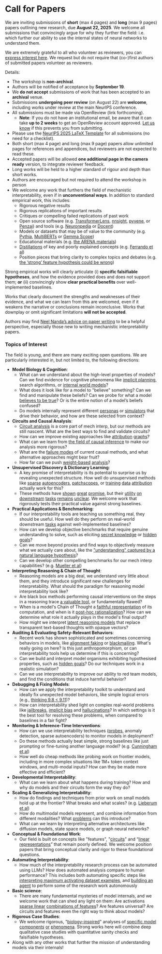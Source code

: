 # Call for Papers
We are inviting submissions of **short** (max 4 pages) and **long** (max 9 pages) papers outlining new research, due **August 22, 2025**. We welcome all submissions that convincingly argue for why they further the field: i.e. which further our ability to use the internal states of neural networks to understand them. 

We are extremely grateful to all who volunteer as reviewers, you can [express interest here](https://www.google.com/url?q=https://docs.google.com/forms/d/e/1FAIpQLSdiw1SJllzoTz_nqzDTzTOGb9DV3W_truQyh-WvYj_QGIi7Mg/viewform?usp%3Ddialog&sa=D&source=editors&ust=1753906086723882&usg=AOvVaw1ED1-p9nhDF8QueJXE_EWi). We request but do not require that (co-)first authors of submitted papers volunteer as reviewers. 

Details: 
* The workshop is **non-archival**.
* Authors will be notified of acceptance by **September 19**.
* We **do not accept** submissions of work that has been accepted to an **archival** venue.
* Submissions **undergoing peer review** (on August 22) are **welcome**, including works under review at the main NeurIPS conference.
* All submissions must be made via OpenReview (link forthcoming).
  * **Note**: If you do not have an institutional email, be aware that it can take **up to 2 weeks** to get an OpenReview account approved. [Let us know](mailto:neurips2025@mechinterpworkshop.com) if this prevents you from submitting.
* Please use the [NeurIPS 2025 LaTeX Template](https://www.google.com/url?q=https://media.neurips.cc/Conferences/NeurIPS2025/Styles.zip&sa=D&source=editors&ust=1753906086725482&usg=AOvVaw0LuArppBi6RrloepHtTLCz) for all submissions (no need for a checklist).
* Both short (max 4 page) and long (max 9 page) papers allow unlimited pages for references and appendices, but reviewers are not expected to read these.
* Accepted papers will be allowed **one additional page in the camera ready** version, to integrate reviewer feedback.
* Long works will be held to a higher standard of rigour and depth than short works.
* Authors are encouraged but not required to attend the workshop in person
* We welcome any work that furthers the field of mechanistic interpretability, even if in **unconventional ways**. In addition to standard empirical work, this includes:
  * Rigorous negative results
  * Rigorous replications of important results
  * Critiques or compelling failed replications of past work
  * Open source software (e.g. [TransformerLens](https://www.google.com/url?q=https://github.com/neelnanda-io/TransformerLens&sa=D&source=editors&ust=1753906086726789&usg=AOvVaw2vTalNphEcwWjPrm2JT1V5), [nnsight](https://www.google.com/url?q=https://github.com/ndif-team/nnsight&sa=D&source=editors&ust=1753906086726855&usg=AOvVaw0GPYvQcVvZTatgyaG2uhsO), [pyvene](https://www.google.com/url?q=https://github.com/stanfordnlp/pyvene/tree/main/pyvene/models/mlp&sa=D&source=editors&ust=1753906086726933&usg=AOvVaw0VolkKBTiWNVlYHsaR0KAc), or [Penzai](https://www.google.com/url?q=https://github.com/google-deepmind/penzai&sa=D&source=editors&ust=1753906086727010&usg=AOvVaw3fG1hPxbzA1T0NA_CBJoit)) and tools (e.g. [Neuronpedia](https://www.google.com/url?q=http://neuronpedia.org&sa=D&source=editors&ust=1753906086727086&usg=AOvVaw0FaNjT5pDwyfVsogtbgnLR) or [Docent](https://www.google.com/url?q=https://transluce.org/introducing-docent&sa=D&source=editors&ust=1753906086727161&usg=AOvVaw0qMcfXJQwZ0a_Bge7Yf8uw))
  * Models or datasets that may be of value to the community (e.g. [Pythia](https://www.google.com/url?q=https://arxiv.org/abs/2304.01373&sa=D&source=editors&ust=1753906086727303&usg=AOvVaw22tK33IlSMjH6joFvv8roq), [MultiBERTs](https://www.google.com/url?q=https://arxiv.org/abs/2106.16163&sa=D&source=editors&ust=1753906086727368&usg=AOvVaw0iSyAErqjoqX_E9qRLj45E) or [Gemma Scope](https://www.google.com/url?q=https://arxiv.org/abs/2408.05147&sa=D&source=editors&ust=1753906086727431&usg=AOvVaw1fYCAh-vSCjx5QO4vnpGOJ))
  * Educational materials (e.g. [the ARENA materials](https://www.google.com/url?q=https://arena3-chapter1-transformer-interp.streamlit.app/&sa=D&source=editors&ust=1753906086727566&usg=AOvVaw1lGbVDIJNw8jQA74QafqJB))
  * [Distillations](https://www.google.com/url?q=https://distill.pub/2017/research-debt/&sa=D&source=editors&ust=1753906086727658&usg=AOvVaw1w9IKK5RiVMLm3rb7BRSSu) of key and poorly explained concepts (e.g. [Ferrando et al](https://www.google.com/url?q=https://arxiv.org/abs/2405.00208&sa=D&source=editors&ust=1753906086727779&usg=AOvVaw3oS4kqNNQBFYl9EuhvvwvN))
  * Position pieces that bring clarity to complex topics and debates (e.g. [the ‘strong’ feature hypothesis could be wrong](https://www.google.com/url?q=https://www.alignmentforum.org/posts/tojtPCCRpKLSHBdpn/the-strong-feature-hypothesis-could-be-wrong&sa=D&source=editors&ust=1753906086727999&usg=AOvVaw1RKvHW5ABVEUkWNh89h-ew))

Strong empirical works will clearly articulate (i) **specific falsifiable hypotheses**, and how the evidence provided does and does not support them; **or** (ii) convincingly show **clear practical benefits** over well-implemented baselines. 

Works that clearly document the strengths and weaknesses of their evidence, and what we can learn from this are welcomed, even if it weakens the narrative or conclusions remain inconclusive. Works that downplay or omit significant limitations **will not be accepted**. 

Authors may find [Neel Nanda’s advice on paper writing](https://www.google.com/url?q=https://www.alignmentforum.org/posts/eJGptPbbFPZGLpjsp/highly-opinionated-advice-on-how-to-write-ml-papers&sa=D&source=editors&ust=1753906086728875&usg=AOvVaw1ih2YAcBc46VkMl0I5EQHE) to be a helpful perspective, especially those new to writing mechanistic interpretability papers. 
### Topics of Interest
The field is young, and there are many exciting open questions. We are particularly interested in, but not limited to, the following directions: 
* **Model Biology & Cognition**:
  * What can we understand about the high-level properties of models? Can we find evidence for cognitive phenomena like [implicit planning](https://www.google.com/url?q=https://transformer-circuits.pub/2025/attribution-graphs/biology.html%23dives-poems&sa=D&source=editors&ust=1753906086729507&usg=AOvVaw1iqdYRgjt7ZzfKhJd5fsuQ), search algorithms, or [internal world models](https://www.google.com/url?q=https://arxiv.org/abs/2210.13382&sa=D&source=editors&ust=1753906086729607&usg=AOvVaw3Z9omn3m8wVrXBz5APPglL)?
  * What does it look like for a model to "believe" something? Can we find and manipulate these beliefs? Can we probe for what a model [believes to be true](https://www.google.com/url?q=https://arxiv.org/abs/2310.06824&sa=D&source=editors&ust=1753906086729835&usg=AOvVaw2E2WLVHxzXCWTLORZRzOMb)? Or is the entire notion of a model’s beliefs confused?
  * Do models internally represent different [personas](https://www.google.com/url?q=https://arxiv.org/abs/2406.12094&sa=D&source=editors&ust=1753906086730017&usg=AOvVaw203z5-A_lT2lTAP1qvf7bX) or [simulators](https://www.google.com/url?q=https://www.nature.com/articles/s41586-023-06647-8&sa=D&source=editors&ust=1753906086730090&usg=AOvVaw0-erNPI5EbzBKNK2ijhUJg) that drive their behavior, and how are these selected from context?
* **Circuits and Causal Analysis**:
  * [Circuit analysis](https://www.google.com/url?q=https://distill.pub/2020/circuits/zoom-in/&sa=D&source=editors&ust=1753906086730315&usg=AOvVaw2Pb0iGXoeNCSEZLHG-DIGL) is a core part of mech interp, but our methods are still nascent. What are the best ways to find and validate circuits?
  * How can we improve existing approaches like [attribution](https://www.google.com/url?q=https://arxiv.org/abs/2406.11944&sa=D&source=editors&ust=1753906086730556&usg=AOvVaw3oAqQztV46dK-1EsA0gqbn) [graphs](https://www.google.com/url?q=https://transformer-circuits.pub/2025/attribution-graphs/methods.html&sa=D&source=editors&ust=1753906086730634&usg=AOvVaw0rs5QLXXNe-02zE2BnE4u5)?
  * What can we learn from [the field of causal inference](https://www.google.com/url?q=https://arxiv.org/abs/2407.04690&sa=D&source=editors&ust=1753906086730760&usg=AOvVaw0mT7ud8sNvHrmFIRrFX7EE) to make our analysis more rigorous?
  * What are the [failure modes](https://www.google.com/url?q=https://arxiv.org/abs/2307.15771&sa=D&source=editors&ust=1753906086730897&usg=AOvVaw38dvjcwfvlR_hOd6BfShaZ) of current causal methods, and what alternative approaches might bear fruit?
  * How far can we push [weight-based](https://www.google.com/url?q=https://arxiv.org/abs/2301.05217&sa=D&source=editors&ust=1753906086731085&usg=AOvVaw0xs9DPdtkQX4sJB9WNquJ1) [analysis](https://www.google.com/url?q=https://arxiv.org/abs/2410.08417&sa=D&source=editors&ust=1753906086731148&usg=AOvVaw2It3fiTqEZs6hfGAIAYnLp)?
* **Unsupervised Discovery & Dictionary Learning**:
  * A key promise of interpretability is its potential to surprise us by revealing unexpected structure. How well do unsupervised methods like [sparse](https://www.google.com/url?q=https://arxiv.org/abs/2103.15949&sa=D&source=editors&ust=1753906086731469&usg=AOvVaw2u2BvyYhiK38Y2LBh4OPZv) [autoencoders](https://www.google.com/url?q=https://transformer-circuits.pub/2023/monosemantic-features&sa=D&source=editors&ust=1753906086731545&usg=AOvVaw1FckMeCX6v2GHs_MHYUL_C), [patch](https://www.google.com/url?q=https://arxiv.org/abs/2401.06102&sa=D&source=editors&ust=1753906086731605&usg=AOvVaw06ce1wpyh7qw5SUD6zI8OP)[scopes](https://www.google.com/url?q=https://arxiv.org/abs/2403.10949v2&sa=D&source=editors&ust=1753906086731647&usg=AOvVaw2HdRXciGsXQRiliKdpVQ2y), or [training](https://www.google.com/url?q=https://proceedings.mlr.press/v70/koh17a?ref%3Dhttps://githubhelp.com&sa=D&source=editors&ust=1753906086731724&usg=AOvVaw37eYtCs_F2Alu707CcR3QE) [data](https://www.google.com/url?q=https://arxiv.org/abs/2308.03296&sa=D&source=editors&ust=1753906086731782&usg=AOvVaw16rjzkrqH1fPiFVweWQkTq) [attribution](https://www.google.com/url?q=https://arxiv.org/abs/2205.11482&sa=D&source=editors&ust=1753906086731842&usg=AOvVaw150hk548atG2KN9UjxkdYQ) actually work for this?
  * These methods have [shown](https://www.google.com/url?q=https://transformer-circuits.pub/2024/scaling-monosemanticity/index.html&sa=D&source=editors&ust=1753906086731984&usg=AOvVaw3PHMs6mu75kV1lgLGKpLHH) [great](https://www.google.com/url?q=https://transformer-circuits.pub/2025/attribution-graphs/biology.html&sa=D&source=editors&ust=1753906086732060&usg=AOvVaw27WswVBKL8osHwsLSEDQa4) [promise](https://www.google.com/url?q=https://arxiv.org/abs/2503.10965&sa=D&source=editors&ust=1753906086732119&usg=AOvVaw24BnsCKMoD5KluokW6UEa_), but their [utility](https://www.google.com/url?q=https://arxiv.org/abs/2502.16681&sa=D&source=editors&ust=1753906086732184&usg=AOvVaw0E3g0ztARRjbfHxFN4wyRT) [on](https://www.google.com/url?q=https://www.tilderesearch.com/blog/sieve&sa=D&source=editors&ust=1753906086732240&usg=AOvVaw10FL70sYPblKLnBMOnhzly) [downstream](https://www.google.com/url?q=https://arxiv.org/abs/2501.17148&sa=D&source=editors&ust=1753906086732299&usg=AOvVaw2idqcx8kvuwKLLKSs_yxlx) [tasks](https://www.google.com/url?q=https://transformer-circuits.pub/2024/features-as-classifiers/index.html&sa=D&source=editors&ust=1753906086732386&usg=AOvVaw1Y1Nm-Sd7AB5TDAp1bP9NI) [remains](https://www.google.com/url?q=https://arxiv.org/abs/2502.04382&sa=D&source=editors&ust=1753906086732441&usg=AOvVaw2CXNUq17xjxb1IpudwmhRV) [unclear](https://www.google.com/url?q=https://www.alignmentforum.org/posts/4uXCAJNuPKtKBsi28/negative-results-for-saes-on-downstream-tasks&sa=D&source=editors&ust=1753906086732531&usg=AOvVaw12IM4o7FysLy91MmPWvWGe). We welcome work that rigorously tests their practical value against strong baselines.
* **Practical Applications & Benchmarking**:
  * If our interpretability tools are teaching us something real, they should be useful. How well do they perform on real-world downstream [tasks](https://www.google.com/url?q=https://www.lesswrong.com/posts/wGRnzCFcowRCrpX4Y/downstream-applications-as-validation-of-interpretability&sa=D&source=editors&ust=1753906086732944&usg=AOvVaw0JQ4X2ekPBG-mpkPCRjKOr) against well-implemented baselines?
  * How can we develop objective benchmarks that require genuine understanding to solve, such as eliciting [secret knowledge](https://www.google.com/url?q=https://arxiv.org/abs/2505.14352&sa=D&source=editors&ust=1753906086733155&usg=AOvVaw3vW3-Eo06sILG2Yl8zgSIq) or [hidden goals](https://www.google.com/url?q=https://arxiv.org/abs/2503.10965&sa=D&source=editors&ust=1753906086733219&usg=AOvVaw3cfM4BIkRGU8Cokp2jv4Ye)?
  * Can we move beyond proxies and find ways to objectively measure what we actually care about, like the ["understanding" captured by a natural language hypothesis](https://www.google.com/url?q=https://arxiv.org/abs/2502.04382&sa=D&source=editors&ust=1753906086733448&usg=AOvVaw2iBlzhy3I4-MHbMbPKyPCw)?
  * Can we develop other compelling benchmarks for our mech interp capabilities? (e.g. [Mueller et al](https://www.google.com/url?q=https://arxiv.org/abs/2504.13151&sa=D&source=editors&ust=1753906086733627&usg=AOvVaw3qwhOoGyE22E3tMiRWffci))
* **Interpreting Reasoning & Chain of Thought**:
  * Reasoning models are a big deal, we understand very little about them, and they introduce significant new challenges for interpretability. What should the paradigm for reasoning model interpretability look like?
  * Are black box methods performing causal interventions on the steps in a reasoning trace [a valuable tool](https://www.google.com/url?q=https://arxiv.org/abs/2506.19143&sa=D&source=editors&ust=1753906086734164&usg=AOvVaw13V-x4FN7I3jTQQLxNH_GS), or fundamentally flawed?
  * When is a model's Chain of Thought a [faithful representation](https://www.google.com/url?q=https://arxiv.org/abs/2305.04388&sa=D&source=editors&ust=1753906086734410&usg=AOvVaw1lC8pvxnyM6mE1a6xnR7dM) of its computation, and when is it [post-hoc rationalization](https://www.google.com/url?q=https://arxiv.org/abs/2503.08679&sa=D&source=editors&ust=1753906086734529&usg=AOvVaw387kZHs0Nc_YUgdu1wXRpR)? How can we determine what role it actually plays in the model's final output?
  * How might we interpret [latent reasoning models](https://www.google.com/url?q=https://arxiv.org/abs/2412.06769&sa=D&source=editors&ust=1753906086734755&usg=AOvVaw3Gr2MVn1v0qLTTYewdwEYv) that replace transparent text-based thoughts with opaque vectors?
* **Auditing & Evaluating Safety-Relevant Behaviors**:
  * Recent work has shown sophisticated and sometimes concerning behaviors in models, like [alignment faking](https://www.google.com/url?q=https://arxiv.org/abs/2412.14093&sa=D&source=editors&ust=1753906086735085&usg=AOvVaw13GAZL23Lx3vM05ex38Udm) or [blackmailing](https://www.google.com/url?q=https://www.anthropic.com/research/agentic-misalignment&sa=D&source=editors&ust=1753906086735160&usg=AOvVaw2KrYkb8JOtaKx2Pwd_kSVZ). What's really going on here? Is this just anthropomorphism, or can interpretability tools help us determine if this is concerning?
  * Can we build and interpret model organisms exhibiting hypothesised properties, such as [hidden goals](https://www.google.com/url?q=https://arxiv.org/abs/2503.10965&sa=D&source=editors&ust=1753906086735455&usg=AOvVaw3-29uNwuzOA_Elwrc53Eya)? Do our techniques work in a realistic simulation?
  * Can we use interpretability to improve our ability to red team models, and find the conditions that induce harmful behavior?
* **Debugging & Fixing Models**:
  * How can we apply the interpretability toolkit to understand and ideally fix unexpected model behaviors, like simple logical errors (e.g., [thinking 9.8 < 9.11](https://www.google.com/url?q=https://transluce.org/observability-interface&sa=D&source=editors&ust=1753906086735999&usg=AOvVaw2rug-twPlbTdgJ48mq0X_I))?
  * How can interpretability shed light on complex real-world problems like [jailbreaks](https://www.google.com/url?q=https://transformer-circuits.pub/2025/attribution-graphs/biology.html%23dives-jailbreak&sa=D&source=editors&ust=1753906086736192&usg=AOvVaw0WA3pAtC4kLAT40MiAkYtq), [implicit bias](https://www.google.com/url?q=https://arxiv.org/abs/2506.10922&sa=D&source=editors&ust=1753906086736267&usg=AOvVaw1jg9dMD_Ai5aXNNT8IESwM) and [hallucinations](https://www.google.com/url?q=https://arxiv.org/abs/2411.14257&sa=D&source=editors&ust=1753906086736370&usg=AOvVaw3697WhFp5BRUXl1DzMbar3)? In which settings is it the best tool for resolving these problems, when compared to baselines in a fair fight?
* **Monitoring & Inference-Time Interventions**:
  * How can we use interpretability techniques ([probes](https://www.google.com/url?q=https://arxiv.org/abs/2102.12452&sa=D&source=editors&ust=1753906086736731&usg=AOvVaw2nPuuhElF43YQTH1ZFWXYX), anomaly detection, sparse autoencoders) to monitor models in deployment?
  * Do these methods actually beat simple, strong baselines like just prompting or fine-tuning another language model? (e.g. [Cunningham et al](https://www.google.com/url?q=https://alignment.anthropic.com/2025/cheap-monitors/&sa=D&source=editors&ust=1753906086737012&usg=AOvVaw2XQ8Hn02xFpVk87kOCX61d))
  * How well do cheap methods like probing work on frontier models, including in more complex situations like 1M+ token context windows, and multi-modal inputs? How can they be made more effective and efficient?
* **Developmental Interpretability**:
  * What can we learn about what happens during training? How and why do models and their circuits form the way they do?
* **Scaling & Generalizing Interpretability**:
  * How do findings and techniques from prior work on small models hold up at the frontier? What breaks and what scales? (e.g. [Lieberum et al](https://www.google.com/url?q=https://arxiv.org/abs/2307.09458&sa=D&source=editors&ust=1753906086737806&usg=AOvVaw11JMjQdGtxgj3cKGA3rWqL))
  * How do multimodal models represent, and combine information from different modalities? What [problems](https://www.google.com/url?q=https://openreview.net/pdf?id%3DVUhRdZp8ke&sa=D&source=editors&ust=1753906086738005&usg=AOvVaw32dOun0Z3jrd-sGewRVcUI) can this introduce?
  * What can we learn by interpreting alternative architectures like diffusion models, state space models, or graph neural networks?
* **Conceptual & Foundational Work**:
  * Our field is built on concepts like "features", "[circuits](https://www.google.com/url?q=https://distill.pub/2020/circuits/zoom-in/&sa=D&source=editors&ust=1753906086738418&usg=AOvVaw0j7ndnhBKBSVIY1X-JKkhM)" and “[linear representations](https://www.google.com/url?q=https://transformer-circuits.pub/2024/july-update/index.html%23linear-representations&sa=D&source=editors&ust=1753906086738522&usg=AOvVaw0m0AmGasxsO8BlF6lEe8bb)” that remain poorly defined. We welcome position papers that bring conceptual clarity and rigor to these foundational questions.
* **Automating Interpretability**:
  * How much of the interpretability research process can be automated using LLMs? How does automated analysis compare to human performance? This includes both automating specific steps like [interpreting maximum activating dataset examples](https://www.google.com/url?q=https://openaipublic.blob.core.windows.net/neuron-explainer/paper/index.html&sa=D&source=editors&ust=1753906086739048&usg=AOvVaw1EYQbnNL8tlVvLPcaBLZrn), and [building an agent](https://www.google.com/url?q=https://arxiv.org/abs/2404.14394&sa=D&source=editors&ust=1753906086739121&usg=AOvVaw2_5I9kHzupRHxrqLglZesk) to perform some of the research work autonomously
* **Basic science**:
  * There are many fundamental mysteries of model internals, and we welcome work that can shed any light on them: Are activations [sparse linear](https://www.google.com/url?q=https://arxiv.org/abs/1601.03764&sa=D&source=editors&ust=1753906086739502&usg=AOvVaw2C3m7n9vJkPqnwMphjQiLE) [combinations of features](https://www.google.com/url?q=https://transformer-circuits.pub/2022/toy_model/index.html&sa=D&source=editors&ust=1753906086739593&usg=AOvVaw3GgM4ZXfjYXOi7xMKnPpGz)? Are features universal? Are circuits and features even the right way to think about models?
* **Rigorous Case Studies**:
  * We welcome rigorous, "[biology-inspired](https://www.google.com/url?q=https://distill.pub/2020/circuits/curve-circuits/&sa=D&source=editors&ust=1753906086739927&usg=AOvVaw3g1gDW5fnbDZkJThsouf8B)" analyses of [specific model](https://www.google.com/url?q=https://arxiv.org/abs/2310.04625&sa=D&source=editors&ust=1753906086740005&usg=AOvVaw2QRwQ6teqsx4qrMSCgjDcr) [components](https://www.google.com/url?q=https://transformer-circuits.pub/2024/scaling-monosemanticity/index.html&sa=D&source=editors&ust=1753906086740086&usg=AOvVaw2f0P5DUYKWsc0SYezKsHZ6) [or](https://www.google.com/url?q=https://arxiv.org/abs/2305.01610&sa=D&source=editors&ust=1753906086740138&usg=AOvVaw2W_x4W6EtVwU0aVdHBlUoH) [phenomena](https://www.google.com/url?q=https://arxiv.org/abs/2306.09346&sa=D&source=editors&ust=1753906086740212&usg=AOvVaw39MvxyG8PiBA_S4RSGyXeJ). Strong works here will combine deep qualitative case studies with quantitative sanity checks and falsifiable hypotheses.
* Along with any other works that further the mission of understanding models via their internals!